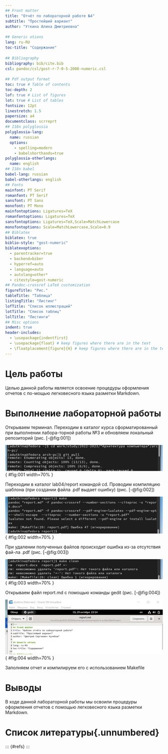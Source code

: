 ```yaml
---
## Front matter
title: "Отчёт по лабораторной работе №4"
subtitle: "Простейший вариант"
author: "Уткина Алина Дмитриевна"

## Generic otions
lang: ru-RU
toc-title: "Содержание"

## Bibliography
bibliography: bib/cite.bib
csl: pandoc/csl/gost-r-7-0-5-2008-numeric.csl

## Pdf output format
toc: true # Table of contents
toc-depth: 2
lof: true # List of figures
lot: true # List of tables
fontsize: 12pt
linestretch: 1.5
papersize: a4
documentclass: scrreprt
## I18n polyglossia
polyglossia-lang:
  name: russian
  options:
	- spelling=modern
	- babelshorthands=true
polyglossia-otherlangs:
  name: english
## I18n babel
babel-lang: russian
babel-otherlangs: english
## Fonts
mainfont: PT Serif
romanfont: PT Serif
sansfont: PT Sans
monofont: PT Mono
mainfontoptions: Ligatures=TeX
romanfontoptions: Ligatures=TeX
sansfontoptions: Ligatures=TeX,Scale=MatchLowercase
monofontoptions: Scale=MatchLowercase,Scale=0.9
## Biblatex
biblatex: true
biblio-style: "gost-numeric"
biblatexoptions:
  - parentracker=true
  - backend=biber
  - hyperref=auto
  - language=auto
  - autolang=other*
  - citestyle=gost-numeric
## Pandoc-crossref LaTeX customization
figureTitle: "Рис."
tableTitle: "Таблица"
listingTitle: "Листинг"
lofTitle: "Список иллюстраций"
lotTitle: "Список таблиц"
lolTitle: "Листинги"
## Misc options
indent: true
header-includes:
  - \usepackage{indentfirst}
  - \usepackage{float} # keep figures where there are in the text
  - \floatplacement{figure}{H} # keep figures where there are in the text
---
```


# Цель работы

Целью данной работы является освоение процедуры оформления отчетов с по-мощью легковесного языка разметки Markdown.

# Выполнение лабораторной работы

Открываем терминал.
Переходим в каталог курса сформатированный при выполнении лабора-торной работы №3 и обновляем локальный репозиторий  (рис. [-@fig:001])

![Обновление локального репозитория](image/1.jpg){ #fig:001 width=70% }

Переходим в каталог lab04/report командой cd. Проводим компиляцию шаблона (при создании файла .pdf выдает ошибку) (рис. [-@fig:002])

![Компиляция шаблона](image/2.jpg){ #fig:002 width=70% }

При удалении полученных файлов происходит ошибка из-за отсутствия фай-ла .pdf (рис. [-@fig:003])

![Удаление полученных файлов](image/3.jpg){ #fig:003 width=70% }

Открываем файл report.md с помощью команды gedit (рис. [-@fig:004])

![Открытый через gedit файл](image/4.jpg){ #fig:004 width=70% }

Заполняем отчет и компилируем его с использованием Makefile

# Выводы

В ходе данной лабораторной работы мы освоили процедуры оформления отчетов с помощью легковесного языка разметки Markdown.

# Список литературы{.unnumbered}

::: {#refs}
:::
